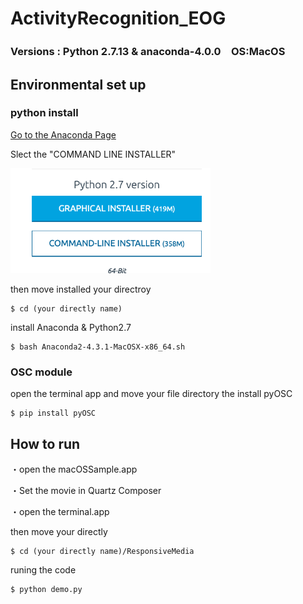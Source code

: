 # ActivityRecognition_EOG

### Versions : Python 2.7.13 & anaconda-4.0.0　OS:MacOS

## Environmental set up
### python install
<a href="https://www.continuum.io/downloads">Go to the Anaconda Page</a>

Slect the "COMMAND LINE INSTALLER"

<img src="./images/fig1.png" width="320px">

then move installed your directroy 
```
$ cd (your directly name)
```

install Anaconda & Python2.7
```
$ bash Anaconda2-4.3.1-MacOSX-x86_64.sh 
```

### OSC module
open the terminal app and move your file directory the install pyOSC 

```
$ pip install pyOSC
```

## How to run
・open the macOSSample.app


・Set the movie in Quartz Composer


・open the terminal.app


then move your directly

```
$ cd (your directly name)/ResponsiveMedia
```
runing the code

```
$ python demo.py
```